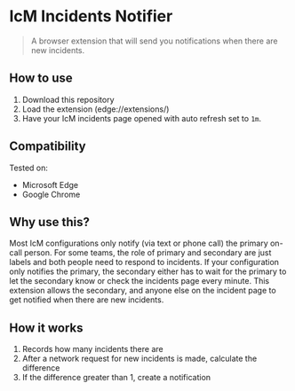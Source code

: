 # IcM Incidents Notifier

> A browser extension that will send you notifications when there are new incidents.

## How to use

1. Download this repository
1. Load the extension (edge://extensions/)
1. Have your IcM incidents page opened with auto refresh set to `1m`.

## Compatibility

Tested on:

* Microsoft Edge
* Google Chrome

## Why use this?

Most IcM configurations only notify (via text or phone call) the primary on-call person. For some teams, the role of primary and secondary are just labels and both people need to respond to incidents. If your configuration only notifies the primary, the secondary either has to wait for the primary to let the secondary know or check the incidents page every minute. This extension allows the secondary, and anyone else on the incident page to get notified when there are new incidents.

## How it works

1. Records how many incidents there are
2. After a network request for new incidents is made, calculate the difference
3. If the difference greater than 1, create a notification
